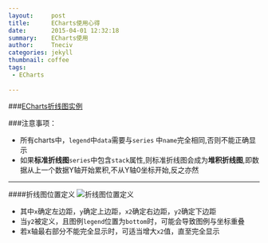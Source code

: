 ```yaml
---
layout:     post
title:      ECharts使用心得
date:       2015-04-01 12:32:18
summary:    ECharts使用
author:     Tneciv
categories: jekyll
thumbnail: coffee
tags:
 - ECharts
 
---
```



 

###[ECharts折线图实例](http://echarts.baidu.com/doc/example.html)

###注意事项：
*	所有charts中，`legend`中`data`需要与`series` 中`name`完全相同,否则不能正确显示
*	如果**标准折线图**`series`中包含`stack`属性,则标准折线图会成为**堆积折线图**,即数据从上一个数据Y轴开始累积,不从Y轴0坐标开始,反之亦然

---
####折线图位置定义
![折线图位置定义](http://echarts.baidu.com/doc/asset/img/doc/grid.jpg)

*	其中`x`确定左边距，`y`确定上边距，`x2`确定右边距，`y2`确定下边距
*	当`y2`被定义，且图例`legend`位置为`bottom`时，可能会导致图例与坐标重叠
*	若x轴最右部分不能完全显示时，可适当增大`x2`值，直至完全显示


